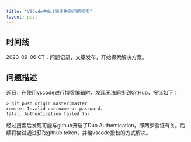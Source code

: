 ```yaml
---
title: "VSCode中Git同步失败问题探索"
layout: post
---
```

## 时间线

2023-09-06 CT：问题记录，文章发布，开始探索解决方案。

## 问题描述

近日，在使用vscode进行博客编辑时，发现无法同步到GitHub，报错如下：

```linux
> git push origin master:master
remote: Invalid username or password.
fatal: Authentication failed for
```
经过搜索后发现可能与github开启了Duo Authentication，即两步验证有关。后续将尝试通过获取github token，并给vscode授权的方式解决。
